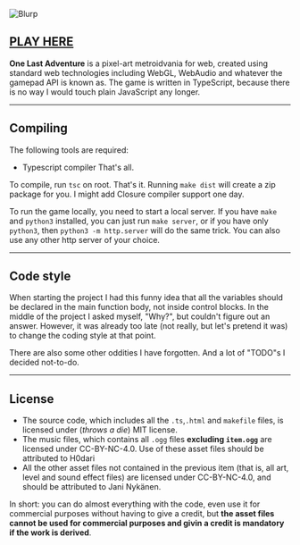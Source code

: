 ![Blurp](https://img.itch.zone/aW1nLzEzOTU2NDQzLnBuZw==/original/fXAEWf.png)


## [PLAY HERE](https://jani-nykanen.itch.io/one-last-adventure)


**One Last Adventure** is a pixel-art metroidvania for web, created using standard web technologies including WebGL, WebAudio and whatever the gamepad API is known as. The game is written in TypeScript, because there is no way I would touch plain JavaScript any longer.

-----

## Compiling

The following tools are required:
- Typescript compiler
That's all.


To compile, run `tsc` on root. That's it. Running `make dist` will create a zip package for you. I might add Closure compiler support one day. 


To run the game locally, you need to start a local server. If you have `make` and `python3` installed, you can just run `make server`, or if you have only `python3`, then `python3 -m http.server` will do the same trick. You can also use any other http server of your choice. 


------


## Code style

When starting the project I had this funny idea that all the variables should be declared in the main function body, not inside control blocks. In the middle of the project I asked myself, "Why?", but couldn't figure out an answer. However, it was already too late (not really, but let's pretend it was) to change the coding style at that point.

There are also some other oddities I have forgotten. And a lot of "TODO"s I decided not-to-do.


------


## License

- The source code, which includes all the `.ts`,`.html` and `makefile` files, is licensed under (*throws a die*) MIT license.
- The music files, which contains all `.ogg` files **excluding `item.ogg`** are licensed under CC-BY-NC-4.0. Use of these asset files should be attributed to H0dari
- All the other asset files not contained in the previous item (that is, all art, level and sound effect files) are licensed under CC-BY-NC-4.0, and should be attributed to Jani Nykänen.

In short: you can do almost everything with the code, even use it for commercial purposes without having to give a credit, but **the asset files cannot be used for commercial purposes and givin a credit is mandatory if the work is derived**.


